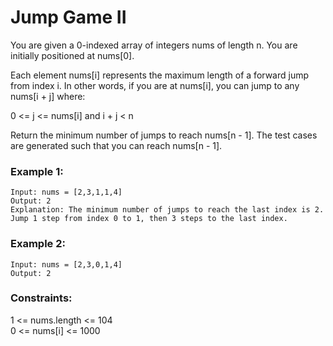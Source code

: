 # Jump Game II

You are given a 0-indexed array of integers nums of length n. You are initially positioned at nums[0].

Each element nums[i] represents the maximum length of a forward jump from index i. In other words, 
if you are at nums[i], you can jump to any nums[i + j] where:

0 <= j <= nums[i] and
i + j < n

Return the minimum number of jumps to reach nums[n - 1]. The test cases are generated such that you can reach nums[n - 1].

### Example 1:
```
Input: nums = [2,3,1,1,4]
Output: 2
Explanation: The minimum number of jumps to reach the last index is 2. 
Jump 1 step from index 0 to 1, then 3 steps to the last index.
```
### Example 2:
```
Input: nums = [2,3,0,1,4]
Output: 2
```

### Constraints:

1 <= nums.length <= 104<br>
0 <= nums[i] <= 1000
